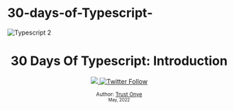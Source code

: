 # 30-days-of-Typescript-

![Typescript 2](https://user-images.githubusercontent.com/85189857/174460150-6937d9b6-c0fb-4e97-8aa4-0d1cc37e1e3b.png)

<div align="center">
  <h1> 30 Days Of Typescript: Introduction</h1>
  <a class="header-badge" target="_blank" href="https://www.linkedin.com/in/asabeneh/">
  <img src="https://img.shields.io/badge/style--5eba00.svg?label=LinkedIn&logo=linkedin&style=social">
  </a>
  <a class="header-badge" target="_blank" href="https://twitter.com/onyemachitrust">
  <img alt="Twitter Follow" src="https://img.shields.io/twitter/follow/onyemachitrust?style=social">
  </a>

<sub>Author:
<a href="https://www.linkedin.com/in/code-with-onye/" target="_blank">Trust Onye</a><br>
<small> May, 2022</small>
</sub>

<div>
  
 
